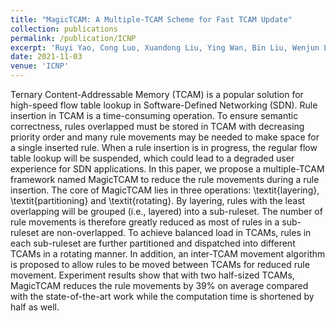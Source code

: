 ```yaml
---
title: "MagicTCAM: A Multiple-TCAM Scheme for Fast TCAM Update"
collection: publications
permalink: /publication/ICNP
excerpt: 'Ruyi Yao, Cong Luo, Xuandong Liu, Ying Wan, Bin Liu, Wenjun Li, Yang Xu'
date: 2021-11-03
venue: 'ICNP'
---
```

Ternary Content-Addressable Memory (TCAM) is a popular solution for high-speed flow table lookup in Software-Defined Networking (SDN). 
Rule insertion in TCAM is a time-consuming operation. To ensure semantic correctness, rules overlapped must be stored in TCAM with decreasing priority order and many rule movements may be needed to make space for a single inserted rule.  When a rule insertion is in progress, the regular flow table lookup will be suspended, which could lead to a degraded user experience for SDN applications. In this paper, we propose a multiple-TCAM framework named MagicTCAM to reduce the rule movements during a rule insertion. The core of MagicTCAM lies in three operations: \textit{layering}, \textit{partitioning} and \textit{rotating}. By layering, rules with the least overlapping will be grouped (i.e., layered) into a sub-ruleset. The number of rule movements is therefore greatly reduced as most of rules in a sub-ruleset are non-overlapped. To achieve balanced load in TCAMs, rules in each sub-ruleset are further partitioned and dispatched into different TCAMs in a rotating manner. In addition, an inter-TCAM movement algorithm is proposed to allow rules to be moved between TCAMs for reduced rule movement. Experiment results show that with two half-sized TCAMs, MagicTCAM reduces the rule movements by 39\% on average compared with the state-of-the-art work while the computation time is shortened by half as well.
